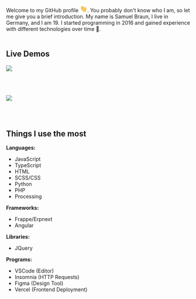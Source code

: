 Welcome to my GitHub profile <img src="https://raw.githubusercontent.com/MindLabor/MindLabor/master/wave.gif" width="20px">. You probably don't know who I am, so let me give you a brief introduction. My name is Samuel Braun, I live in Germany, and I am 19. I started programming in 2016 and gained experience with different technologies over time 🧰.
&nbsp;<br>&nbsp;

## Live Demos
<a href="https://mindlabordev.github.io/Frac/">
  <img align="center" src="https://raw.githubusercontent.com/MindLaborDev/MindLaborDev/master/preview/frac.svg" />
</a>

&nbsp;<br>&nbsp;

<a href="https://mindlabordev.github.io/DFT-Machine/">
  <img align="center" src="https://raw.githubusercontent.com/MindLaborDev/MindLaborDev/master/preview/dft.svg" />
</a>

&nbsp;<br>&nbsp;

## Things I use the most

**Languages:** 
* JavaScript
* TypeScript
* HTML
* SCSS/CSS
* Python
* PHP
* Processing

**Frameworks:** 
* Frappe/Erpnext
* Angular

**Libraries:** 
* JQuery

**Programs:** 
* VSCode (Editor)
* Insomnia (HTTP Requests)
* Figma (Design Tool)
* Vercel (Frontend Deployment)



&nbsp;<br>&nbsp;

